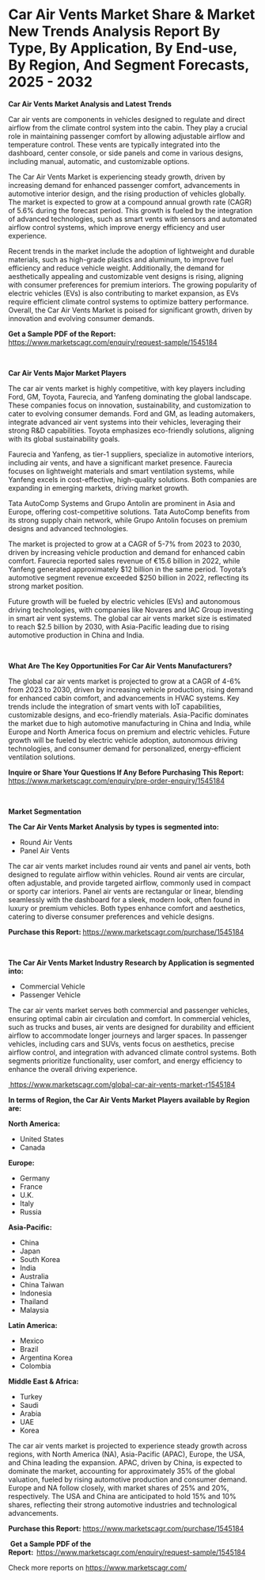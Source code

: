 <p><h1>Car Air Vents Market Share & Market New Trends Analysis Report By Type, By Application, By End-use, By Region, And Segment Forecasts, 2025 - 2032</h1></p><p><strong>Car Air Vents Market Analysis and Latest Trends</strong></p>
<p><p>Car air vents are components in vehicles designed to regulate and direct airflow from the climate control system into the cabin. They play a crucial role in maintaining passenger comfort by allowing adjustable airflow and temperature control. These vents are typically integrated into the dashboard, center console, or side panels and come in various designs, including manual, automatic, and customizable options.</p><p>The Car Air Vents Market is experiencing steady growth, driven by increasing demand for enhanced passenger comfort, advancements in automotive interior design, and the rising production of vehicles globally. The market is expected to grow at a compound annual growth rate (CAGR) of 5.6% during the forecast period. This growth is fueled by the integration of advanced technologies, such as smart vents with sensors and automated airflow control systems, which improve energy efficiency and user experience.</p><p>Recent trends in the market include the adoption of lightweight and durable materials, such as high-grade plastics and aluminum, to improve fuel efficiency and reduce vehicle weight. Additionally, the demand for aesthetically appealing and customizable vent designs is rising, aligning with consumer preferences for premium interiors. The growing popularity of electric vehicles (EVs) is also contributing to market expansion, as EVs require efficient climate control systems to optimize battery performance. Overall, the Car Air Vents Market is poised for significant growth, driven by innovation and evolving consumer demands.</p></p>
<p><strong>Get a Sample PDF of the Report:&nbsp;</strong> <a href="https://www.marketscagr.com/enquiry/request-sample/1545184?utm_campaign=1836&utm_medium=2&utm_source=Github&utm_content=ia&utm_term=21012025&utm_id=car-air-vents">https://www.marketscagr.com/enquiry/request-sample/1545184</a></p>
<p>&nbsp;</p>
<p><strong>Car Air Vents Major Market Players</strong></p>
<p><p>The car air vents market is highly competitive, with key players including Ford, GM, Toyota, Faurecia, and Yanfeng dominating the global landscape. These companies focus on innovation, sustainability, and customization to cater to evolving consumer demands. Ford and GM, as leading automakers, integrate advanced air vent systems into their vehicles, leveraging their strong R&D capabilities. Toyota emphasizes eco-friendly solutions, aligning with its global sustainability goals.</p><p>Faurecia and Yanfeng, as tier-1 suppliers, specialize in automotive interiors, including air vents, and have a significant market presence. Faurecia focuses on lightweight materials and smart ventilation systems, while Yanfeng excels in cost-effective, high-quality solutions. Both companies are expanding in emerging markets, driving market growth.</p><p>Tata AutoComp Systems and Grupo Antolin are prominent in Asia and Europe, offering cost-competitive solutions. Tata AutoComp benefits from its strong supply chain network, while Grupo Antolin focuses on premium designs and advanced technologies.</p><p>The market is projected to grow at a CAGR of 5-7% from 2023 to 2030, driven by increasing vehicle production and demand for enhanced cabin comfort. Faurecia reported sales revenue of €15.6 billion in 2022, while Yanfeng generated approximately $12 billion in the same period. Toyota’s automotive segment revenue exceeded $250 billion in 2022, reflecting its strong market position.</p><p>Future growth will be fueled by electric vehicles (EVs) and autonomous driving technologies, with companies like Novares and IAC Group investing in smart air vent systems. The global car air vents market size is estimated to reach $2.5 billion by 2030, with Asia-Pacific leading due to rising automotive production in China and India.</p></p>
<p>&nbsp;</p>
<p><strong>What Are The Key Opportunities For Car Air Vents Manufacturers?</strong></p>
<p><p>The global car air vents market is projected to grow at a CAGR of 4-6% from 2023 to 2030, driven by increasing vehicle production, rising demand for enhanced cabin comfort, and advancements in HVAC systems. Key trends include the integration of smart vents with IoT capabilities, customizable designs, and eco-friendly materials. Asia-Pacific dominates the market due to high automotive manufacturing in China and India, while Europe and North America focus on premium and electric vehicles. Future growth will be fueled by electric vehicle adoption, autonomous driving technologies, and consumer demand for personalized, energy-efficient ventilation solutions.</p></p>
<p><strong>Inquire or Share Your Questions If Any Before Purchasing This Report:</strong> <a href="https://www.marketscagr.com/enquiry/pre-order-enquiry/1545184?utm_campaign=1836&utm_medium=2&utm_source=Github&utm_content=ia&utm_term=21012025&utm_id=car-air-vents">https://www.marketscagr.com/enquiry/pre-order-enquiry/1545184</a></p>
<p>&nbsp;</p>
<p><strong>Market Segmentation</strong></p>
<p><strong>The Car Air Vents Market Analysis by types is segmented into:</strong></p>
<p><ul><li>Round Air Vents</li><li>Panel Air Vents</li></ul></p>
<p><p>The car air vents market includes round air vents and panel air vents, both designed to regulate airflow within vehicles. Round air vents are circular, often adjustable, and provide targeted airflow, commonly used in compact or sporty car interiors. Panel air vents are rectangular or linear, blending seamlessly with the dashboard for a sleek, modern look, often found in luxury or premium vehicles. Both types enhance comfort and aesthetics, catering to diverse consumer preferences and vehicle designs.</p></p>
<p><strong>Purchase this Report:&nbsp;</strong><a href="https://www.marketscagr.com/purchase/1545184?utm_campaign=1836&utm_medium=2&utm_source=Github&utm_content=ia&utm_term=21012025&utm_id=car-air-vents">https://www.marketscagr.com/purchase/1545184</a></p>
<p>&nbsp;</p>
<p><strong>The Car Air Vents Market Industry Research by Application is segmented into:</strong></p>
<p><ul><li>Commercial Vehicle</li><li>Passenger Vehicle</li></ul></p>
<p><p>The car air vents market serves both commercial and passenger vehicles, ensuring optimal cabin air circulation and comfort. In commercial vehicles, such as trucks and buses, air vents are designed for durability and efficient airflow to accommodate longer journeys and larger spaces. In passenger vehicles, including cars and SUVs, vents focus on aesthetics, precise airflow control, and integration with advanced climate control systems. Both segments prioritize functionality, user comfort, and energy efficiency to enhance the overall driving experience.</p></p>
<p><a href="https://www.marketscagr.com/global-car-air-vents-market-r1545184?utm_campaign=1836&utm_medium=2&utm_source=Github&utm_content=ia&utm_term=21012025&utm_id=car-air-vents">&nbsp;https://www.marketscagr.com/global-car-air-vents-market-r1545184</a></p>
<p><strong>In terms of Region, the Car Air Vents Market Players available by Region are:</strong></p>
<p>
    <p> <strong> North America: </strong>
        <ul>
            <li>United States</li>
            <li>Canada</li>
        </ul>
        </p> 
    <p> <strong> Europe: </strong>
        <ul>
            <li>Germany</li>
            <li>France</li>
            <li>U.K.</li>
            <li>Italy</li>
            <li>Russia</li>
        </ul>
        </p> 
    <p> <strong> Asia-Pacific: </strong>
        <ul>
            <li>China</li>
            <li>Japan</li>
            <li>South Korea</li>
            <li>India</li>
            <li>Australia</li>
            <li>China Taiwan</li>
            <li>Indonesia</li>
            <li>Thailand</li>
            <li>Malaysia</li>
        </ul>
        </p> 
    <p> <strong> Latin America: </strong>
        <ul>
            <li>Mexico</li>
            <li>Brazil</li>
            <li>Argentina Korea</li>
            <li>Colombia</li>
        </ul>
        </p> 
    <p> <strong> Middle East & Africa: </strong>
        <ul>
            <li>Turkey</li>
            <li>Saudi</li>
            <li>Arabia</li>
            <li>UAE</li>
            <li>Korea</li>
        </ul>
    </p>
    </p>
<p><p>The car air vents market is projected to experience steady growth across regions, with North America (NA), Asia-Pacific (APAC), Europe, the USA, and China leading the expansion. APAC, driven by China, is expected to dominate the market, accounting for approximately 35% of the global valuation, fueled by rising automotive production and consumer demand. Europe and NA follow closely, with market shares of 25% and 20%, respectively. The USA and China are anticipated to hold 15% and 10% shares, reflecting their strong automotive industries and technological advancements.</p></p>
<p><strong>Purchase this Report: </strong><a href="https://www.marketscagr.com/purchase/1545184?utm_campaign=1836&utm_medium=2&utm_source=Github&utm_content=ia&utm_term=21012025&utm_id=car-air-vents">https://www.marketscagr.com/purchase/1545184</a></p>
<p>&nbsp;<strong>Get a Sample PDF of the Report:&nbsp;&nbsp;</strong><a href="https://www.marketscagr.com/enquiry/request-sample/1545184?utm_campaign=1836&utm_medium=2&utm_source=Github&utm_content=ia&utm_term=21012025&utm_id=car-air-vents">https://www.marketscagr.com/enquiry/request-sample/1545184</a></p>
<p><strong></strong></p>
<p>Check more reports on <a href="https://www.marketscagr.com/?utm_campaign=1836&utm_medium=2&utm_source=Github&utm_content=ia&utm_term=21012025&utm_id=car-air-vents">https://www.marketscagr.com/</a></p>